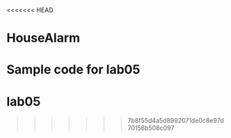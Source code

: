 <<<<<<< HEAD
# HouseAlarm
Sample code for lab05
=======
# lab05
>>>>>>> 7b8f55d4a5d8992071de0c8e97d70156b508c097
